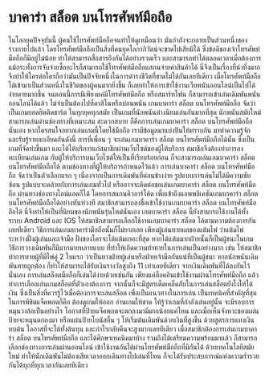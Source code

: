# บาคาร่า สล็อต บนโทรศัพท์มือถือ

  ในโลกยุคปัจจุบันนี้ ผู้คนใช้โทรศัพท์มือถือจนทำให้ดูเหมือนว่า มันกำลังจะกลายเป็นส่วนหนึ่งของร่างกายไปแล้ว โดยโทรศัพท์มือถือเป็นสิ่งที่คนยุคโลกาภิวัตน์จะขาดไปเสียมิได้ ซึ่งข้อดีของเจ้าโทรศัพท์มือถือก็มีอยู่ไม่น้อย ทำให้สามารถสื่อสารถึงกันได้อย่างรวดเร็ว และสามารถทำได้ตลอดเวลาเมื่อต้องการ แม้กระทั้งการจับจ่ายซื้ออะไรก็สามารถใช้โทรศัพท์มือถือแสกนจ่ายค่าสินค้าได้ นี่จึงเป็นเรื่องที่น่าทึ่งมาก จึงทำให้ใครต่อใครถือว่ามันเป็นปัจจัยหนึ่งในการดำรงชีวิตที่ขาดไม่ได้กันเลยทีเดียว
เมื่อโทรศัพท์มือถือได้เข้ามาเป็นส่วนหนึ่งในชีวิตของผู้คนมากยิ่งขึ้น ก็เลยทำให้การเข้าใช้งานเว็บพนันออนไลน์เป็นไปได้ง่ายดายมากขึ้น จนตอนนี้การมีเพียงแค่มีโทรศัพท์มือถือ หรือสมาร์ทโฟน ก็สามารถเข้าเล่นเดิมพันพนันออนไลน์ได้แล้ว ไม่จำเป็นต้องไปที่คาสิโนหรือบ่อนพนัน เกมบาคาร่า สล็อต บนโทรศัพท์มือถือ จัดว่าเป็นเกมยอดฮิตติดชาร์ต ในทุกยุคทุกสมัย เป็นเกมที่นักพนันต่างนิยมเล่นกันมากที่สุด นักพนันสมัยใหม่สามารถเล่นผ่านช่องทางที่เหมาะสม สะดวกสบาย ก็คือการเล่นเกมบาคาร่า สล็อต บนโทรศัพท์มือถือนั่นเอง หากใครสนใจอยากเล่นเกมนี้โดยใช้มือถือ เรามีข้อมูลมาแบ่งปันให้ทราบกัน มาทำความรู้จัก และรับรู้รายละเอียดกันดังนี้
	การที่เพื่อน ๆ จะเล่นเกมบาคาร่า สล็อต บนโทรศัพท์มือถือได้นั้น ซึ่งเป็นเกมที่จัดทำขึ้นมา และได้ให้บริการแก่สมาชิกผ่านเว็บไซต์ของผู้ให้บริการ สมาชิกจึงต้องทำการลงทะเบียนเล่นเกม กับผู้ให้บริการบนเว็บไซต์ให้เป็นที่เรียบร้อยก่อน ก็จะสามารถเล่นเกมบาคาร่า สล็อต บนโทรศัพท์มือถือได้ ตามช่องทางที่ผู้ให้บริการกำหนดไว้แล้ว
	การเล่นบาคาร่า สล็อต บนโทรศัพท์มือถือ จัดว่าเป็นตัวเลือกแรก ๆ เนื่องจากเป็นการเดิมพันที่ค่อนข้างง่าย รูปแบบการเล่นไม่ได้มีความซับซ้อน รูปแบบจะคล้ายกับการเล่นเกมทั่วไป หรืออาจจะติดต่อขอเล่นเกมบาคาร่า สล็อต บนโทรศัพท์มือถือ ผ่านทางช่องทางไลน์แอดก็ได้ โดยการสแกนคิวอาร์โค้ด เพื่อเข้าถึงแอพพลิเคชันเกมบาคาร่า สล็อต บนโทรศัพท์มือถือได้อย่างทันท่วงที
	สมาชิกสามารถลงชื่อเข้าใช้งานเกมบาคาร่า สล็อต บนโทรศัพท์มือถือได้ นี่จึงทำให้เป็นที่นิยมของนักพนันรุ่นใหม่นั่นเอง เกมบาคาร่า สล็อต นี้ยังสามารถใช้งานได้ทั้งระบบ Android และ IOS ให้สมาชิกสามารถเลือกใช้งานเกมบาคาร่า สล็อต ได้ตามความต้องการกันเลยทีเดียว
	วิธีการเล่นเกมบาคาร่ามือถือนั้นก็ไม่ยากเลย เพียงผู้เล่นทายผลของแต้มไพ่ ว่าแต้มไพ่ระหว่างฝั่งผู้เล่นและเจ้ามือ ฝั่งของใครจะได้แต้มเยอะที่สุด หากได้แต้มมากฝ่ายนั้นก็เป็นผู้ชนะในเกม
	วิธีการวางเดิมพันก็มีมากมายหลายแบบ ที่ทำให้เกิดความท้าทายในการเล่นเป็นอย่างมาก เช่น ให้สมาชิกทำการทายผู้ที่มีไพ่คู่ 2 ใบแรก ว่าเป็นทางฝ่ายผู้เล่นหรือฝ่ายเจ้ามือกันแน่ที่เป็นผู้ชนะ หากนักพนันเดิมพันทายถูกต้อง ก็ทำให้สามารถได้รับเงินรางวัลสูงถึง 11 เท่าเลยทีเดียว จากเงินเดิมพันที่ได้ลงกันไว้นั่นเอง
	การเล่นสล็อตมือถือก็เล่นได้ง่ายด้วยเช่นกัน เพียงแค่ล็อคอินเข้าใช้งานผ่านโทรศัพท์มือถือ แล้วทำการเลือกเล่นเกมสล็อตที่ตัวเองต้องการ จากนั้นก็จะมีสูตรเด็ดเคล็ดลับในการเล่นสล็อตยังไงให้ได้เงิน ซึ่งเป็นสิ่งที่ควรรู้ไว้เมื่อต้องการจะเล่นสล็อต เพื่อเป็นแนวทางในการเล่น เป็นเทคนิคที่สำคัญที่สุดในการพิชิตแจ็คพอตก็คือ ต้องดูเกมให้ออก อ่านเกมให้ขาด ให้รู้ว่าเกมที่กำลังเล่นอยู่นั้น จะมีรอบการหมุนวงล้อเป็นอย่างไร โอกาสที่ป้ายแจ็คพอตจะตกลงมามีมากน้อยแค่ไหน และเมื่อเห็นจังหวะของแผ่นป้ายจะหมุนตกลงมา หรือแผ่นป้ายโบนัสอื่น ๆ ให้เริ่มต้นเดิมพันด้วยเงินที่สูงขึ้น ด้วยสูตรการแทงเงินทบต้น โอกาสที่จะได้ทั้งต้นทุน และกำไรกลับคืนจะสูงมากเลยทีเดียว
	เมื่อสมาชิกต้องการเล่นเกมบาคาร่า สล็อต บนโทรศัพท์มือถือ และได้ศึกษาเทคนิคมาบ้าง รวมถึงได้เตรียมความพร้อมมาแล้ว ก็สามารถเลือกช่องทางการเล่นผ่านออนไลน์ เข้าใช้งานกันได้ผ่านโทรศัพท์มือถือที่มีกันได้ ด้วยเทคโนโลยีสมัยใหม่ ทำให้นักเดิมพันไม่ต้องเสียเวลาออกเดินทางไปเล่นที่ไหน ก็จะได้รับประสบการณ์แห่งความร่ำรวยกันได้ทุกที่ทุกเวลากันเลยทีเดียว
